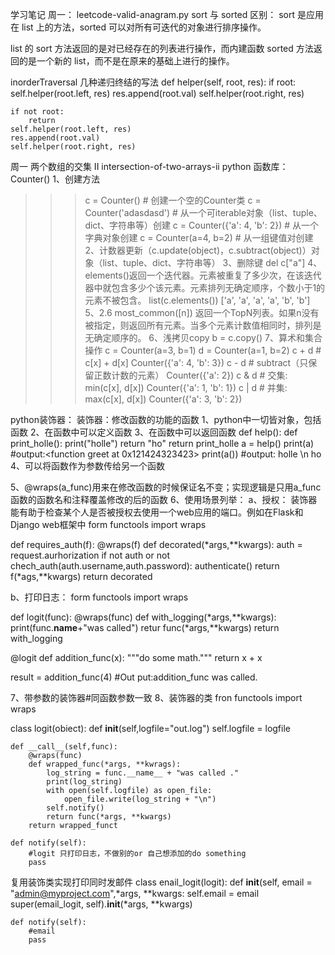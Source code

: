学习笔记
周一：
leetcode-valid-anagram.py
sort 与 sorted 区别：
sort 是应用在 list 上的方法，sorted 可以对所有可迭代的对象进行排序操作。

list 的 sort 方法返回的是对已经存在的列表进行操作，而内建函数 sorted 方法返回的是一个新的 list，而不是在原来的基础上进行的操作。

inorderTraversal
几种递归终结的写法
def helper(self, root, res):
    if root:
        self.helper(root.left, res)
        res.append(root.val)
        self.helper(root.right, res)

    if not root:
        return
    self.helper(root.left, res)
    res.append(root.val)
    self.helper(root.right, res)

周一
 两个数组的交集 II
intersection-of-two-arrays-ii
python 函数库：
Counter()
1、创建方法
>>> c = Counter()  # 创建一个空的Counter类
>>> c = Counter('adasdasd')  # 从一个可iterable对象（list、tuple、dict、字符串等）创建
>>> c = Counter({'a': 4, 'b': 2})  # 从一个字典对象创建
>>> c = Counter(a=4, b=2)  # 从一组键值对创建
2、计数器更新（c.update(object)，c.subtract(object)）对象（list、tuple、dict、字符串等）
3、删除键  del c["a"]
4、 elements()返回一个迭代器。元素被重复了多少次，在该迭代器中就包含多少个该元素。元素排列无确定顺序，个数小于1的元素不被包含。
list(c.elements())
['a', 'a', 'a', 'a', 'b', 'b']
5、2.6 most_common([n])
返回一个TopN列表。如果n没有被指定，则返回所有元素。当多个元素计数值相同时，排列是无确定顺序的。
6、浅拷贝copy  b = c.copy()
7、算术和集合操作
>>> c = Counter(a=3, b=1)
>>> d = Counter(a=1, b=2)
>>> c + d  # c[x] + d[x]
Counter({'a': 4, 'b': 3})
>>> c - d  # subtract（只保留正数计数的元素）
Counter({'a': 2})
>>> c & d  # 交集:  min(c[x], d[x])
Counter({'a': 1, 'b': 1})
>>> c | d  # 并集:  max(c[x], d[x])
Counter({'a': 3, 'b': 2})

python装饰器：
装饰器：修改函数的功能的函数
1、python中一切皆对象，包括函数
2、在函数中可以定义函数
3、在函数中可以返回函数
def help():
    def print_holle():
        print("holle")
        return "ho"
    return print_holle
a = help()
print(a)  #output:<function greet at 0x121424323423>
print(a()) #output: holle \n ho
4、可以将函数作为参数传给另一个函数

5、@wraps(a_func)用来在修改函数的时候保证名不变；实现逻辑是只用a_func函数的函数名和注释覆盖修改的后的函数
6、使用场景列举：
a、授权：
    装饰器能有助于检查某个人是否被授权去使用一个web应用的端口。例如在Flask和Django web框架中
form functools import wraps

def requires_auth(f):
    @wraps(f)
    def decorated(*args,**kwargs):
        auth = request.aurhorization
        if not auth or not chech_auth(auth.username,auth.password):
            authenticate()
        return f(*ags,**kwargs)
    return decorated
 
b、打印日志：
form functools import wraps

def logit(func):
    @wraps(func)
    def with_logging(*args,**kwargs):
        print(func.__name__+"was called")
        retur func(*args,**kwargs)
    return with_logging

@logit
def addition_func(x):
    """do some math."""
    return x + x

result = addition_func(4)
#Out put:addition_func was called.

7、带参数的装饰器#同函数参数一致
8、装饰器的类
fron functools import wraps

class logit(obiect):
    def __init__(self,logfile="out.log")
        self.logfile = logfile
    
    def __call__(self,func):
        @wraps(func)
        def wrapped_func(*args, **kwrags):
            log_string = func.__name__ + "was called ."
            print(log_string)
            with open(self.logfile) as open_file:
                open_file.write(log_string + "\n")
            self.notify()
            return func(*args, **kwargs)
        return wrapped_funct
    
    def notify(self):
        #logit 只打印日志，不做别的or 自己想添加的do something
        pass
复用装饰类实现打印同时发邮件
class enail_logit(logit):
    def __init__(self, email = "admin@myproject.com",*args, **kwargs:
        self.email = email
        super(email_logit, self).__init__(*args, **kwargs)
    
    def notify(self):
        #email
        pass



